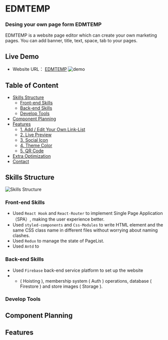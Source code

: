 # EDMTEMP

### Desing your own page form EDMTEMP

EDMTEMP is a website page editor which can create your own marketing pages.
You can add banner, title, text, space, tab to your pages.

## Live Demo

- Website URL： [EDMTEMP](https://edmtemp.com/)
  ![demo](https://user-images.githubusercontent.com/110281590/222951547-58283e36-f524-493c-8c14-033a8b974f65.gif)

## Table of Content

- [Skills Structure](https://github.com/Penny0330/Dokodemo-Door#skills-structure)
  - [Front-end Skills](https://github.com/Penny0330/Dokodemo-Door#front-end-skills)
  - [Back-end Skills](https://github.com/Penny0330/Dokodemo-Door#back-end-skills)
  - [Develop Tools](https://github.com/Penny0330/Dokodemo-Door#develop-tools)
- [Component Planning](https://github.com/Penny0330/Dokodemo-Door#component-planning)
- [Features](https://github.com/Penny0330/Dokodemo-Door#features)
  - [1. Add / Edit Your Own Link-List](https://github.com/Penny0330/Dokodemo-Door#-add--edit-your-own-link-list)
  - [2. Live Preview](https://github.com/Penny0330/Dokodemo-Door#-live-preview)
  - [3. Social Icon](https://github.com/Penny0330/Dokodemo-Door#-social-icon)
  - [4. Theme Color](https://github.com/Penny0330/Dokodemo-Door#-live-preview)
  - [5. QR Code](https://github.com/Penny0330/Dokodemo-Door#-qr-code)
- [Extra Optimization](https://github.com/Penny0330/Dokodemo-Door#extra-optimization)
- [Contact](https://github.com/Penny0330/Dokodemo-Door#contact)

## Skills Structure

![Skills Structure](https://user-images.githubusercontent.com/110281590/222951637-725e11ed-ca6c-4acc-8907-fa53e0cd3351.png)

### Front-end Skills

- Used `React Hook` and `React-Router` to implement Single Page Application（SPA）, making the user experience better.
- Used `styled-components` and `Css-Modules` to write HTML element and the same CSS class name in different files without worrying about naming clashes.
- Used `Redux` to manage the state of PageList.
- Used `Antd` to

### Back-end Skills

- Used `Firebase` back-end service platform to set up the website
- - ( Hoisting ), membership system ( Auth ) operations, database ( Firestore ) and store images ( Storage ).

### Develop Tools

## Component Planning

## Features

###
